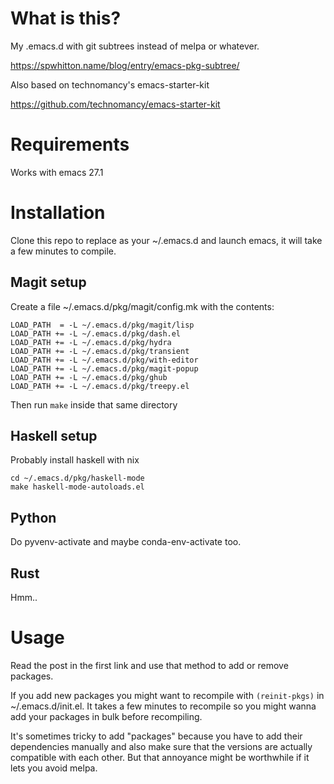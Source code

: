 # What is this?

My .emacs.d with git subtrees instead of melpa or whatever.

https://spwhitton.name/blog/entry/emacs-pkg-subtree/

Also based on technomancy's emacs-starter-kit

https://github.com/technomancy/emacs-starter-kit

# Requirements

Works with emacs 27.1

# Installation

Clone this repo to replace as your ~/.emacs.d and launch emacs, it will take a few minutes to compile.

## Magit setup

Create a file ~/.emacs.d/pkg/magit/config.mk with the contents:

    LOAD_PATH  = -L ~/.emacs.d/pkg/magit/lisp
    LOAD_PATH += -L ~/.emacs.d/pkg/dash.el
    LOAD_PATH += -L ~/.emacs.d/pkg/hydra
    LOAD_PATH += -L ~/.emacs.d/pkg/transient
    LOAD_PATH += -L ~/.emacs.d/pkg/with-editor
    LOAD_PATH += -L ~/.emacs.d/pkg/magit-popup
    LOAD_PATH += -L ~/.emacs.d/pkg/ghub
    LOAD_PATH += -L ~/.emacs.d/pkg/treepy.el

Then run `make` inside that same directory

## Haskell setup

Probably install haskell with nix

    cd ~/.emacs.d/pkg/haskell-mode
    make haskell-mode-autoloads.el

## Python

Do pyvenv-activate and maybe conda-env-activate too.

## Rust

Hmm..

# Usage

Read the post in the first link and use that method to add or remove packages.

If you add new packages you might want to recompile with `(reinit-pkgs)` in ~/.emacs.d/init.el. It takes a few minutes to recompile so you might wanna add your packages in bulk before recompiling.

It's sometimes tricky to add "packages" because you have to add their dependencies manually and also make sure that the versions are actually compatible with each other. But that annoyance might be worthwhile if it lets you avoid melpa.
